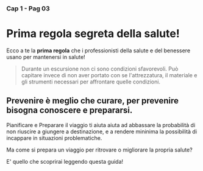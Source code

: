 ### Cap 1 - Pag 03

# Prima regola segreta della salute!

Ecco a te la **prima regola** che i professionisti della salute e del benessere usano per mantenersi in salute!

> Durante un escursione non ci sono condizioni sfavorevoli. Può capitare invece di non aver portato con se l'attrezzatura, il materiale e gli strumenti necessari per affrontare quelle condizioni.

## Prevenire è meglio che curare, per prevenire bisogna conoscere e prepararsi.

Pianificare e Preparare il viaggio ti aiuta aiuta ad abbassare la probabilità di non riuscire a giungere a destinazione, e a rendere mininima la possibilità di incappare in situazioni problematiche.

Ma come si prepara un viaggio per ritrovare o migliorare la propria salute?

E' quello che scoprirai leggendo questa guida!

<!--stackedit_data:
eyJoaXN0b3J5IjpbMTgxMDIzOTQzNiwtODk5MDg1MTE1XX0=
-->
